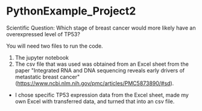 # PythonExample_Project2
Scientific Question: Which stage of breast cancer would more likely have an overexpressed level of TP53?  

You will need two files to run the code.

1) The jupyter notebook
2) The csv file that was used was obtained from an Excel sheet from the paper "Integrated RNA and DNA sequencing reveals early drivers of metastatic breast cancer" (https://www.ncbi.nlm.nih.gov/pmc/articles/PMC5873890/#sd).
  - I chose specific TP53 expression data from the Excel sheet, made my own Excel with transferred data, and turned that into an csv file.
